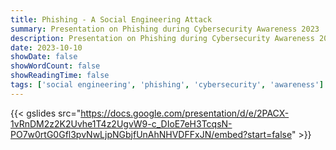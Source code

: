 ```yaml
---
title: Phishing - A Social Engineering Attack
summary: Presentation on Phishing during Cybersecurity Awareness 2023
description: Presentation on Phishing during Cybersecurity Awareness 2023
date: 2023-10-10
showDate: false
showWordCount: false
showReadingTime: false
tags: ['social engineering', 'phishing', 'cybersecurity', 'awareness']
---
```


{{< gslides src="https://docs.google.com/presentation/d/e/2PACX-1vRnDM2z2K2Uvhe1T4z2UgvW9-c_DIoE7eH3TcqsN-PO7w0rtG0Gfl3pvNwLjpNGbjfUnAhNHVDFFxJN/embed?start=false" >}}
